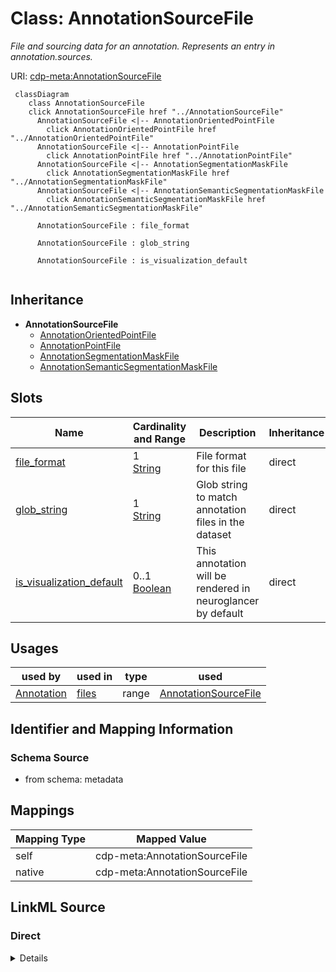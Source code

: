

# Class: AnnotationSourceFile


_File and sourcing data for an annotation. Represents an entry in annotation.sources._





URI: [cdp-meta:AnnotationSourceFile](metadataAnnotationSourceFile)






```mermaid
 classDiagram
    class AnnotationSourceFile
    click AnnotationSourceFile href "../AnnotationSourceFile"
      AnnotationSourceFile <|-- AnnotationOrientedPointFile
        click AnnotationOrientedPointFile href "../AnnotationOrientedPointFile"
      AnnotationSourceFile <|-- AnnotationPointFile
        click AnnotationPointFile href "../AnnotationPointFile"
      AnnotationSourceFile <|-- AnnotationSegmentationMaskFile
        click AnnotationSegmentationMaskFile href "../AnnotationSegmentationMaskFile"
      AnnotationSourceFile <|-- AnnotationSemanticSegmentationMaskFile
        click AnnotationSemanticSegmentationMaskFile href "../AnnotationSemanticSegmentationMaskFile"

      AnnotationSourceFile : file_format

      AnnotationSourceFile : glob_string

      AnnotationSourceFile : is_visualization_default


```





## Inheritance
* **AnnotationSourceFile**
    * [AnnotationOrientedPointFile](AnnotationOrientedPointFile.md)
    * [AnnotationPointFile](AnnotationPointFile.md)
    * [AnnotationSegmentationMaskFile](AnnotationSegmentationMaskFile.md)
    * [AnnotationSemanticSegmentationMaskFile](AnnotationSemanticSegmentationMaskFile.md)



## Slots

| Name | Cardinality and Range | Description | Inheritance |
| ---  | --- | --- | --- |
| [file_format](file_format.md) | 1 <br/> [String](String.md) | File format for this file | direct |
| [glob_string](glob_string.md) | 1 <br/> [String](String.md) | Glob string to match annotation files in the dataset | direct |
| [is_visualization_default](is_visualization_default.md) | 0..1 <br/> [Boolean](Boolean.md) | This annotation will be rendered in neuroglancer by default | direct |





## Usages

| used by | used in | type | used |
| ---  | --- | --- | --- |
| [Annotation](Annotation.md) | [files](files.md) | range | [AnnotationSourceFile](AnnotationSourceFile.md) |






## Identifier and Mapping Information







### Schema Source


* from schema: metadata




## Mappings

| Mapping Type | Mapped Value |
| ---  | ---  |
| self | cdp-meta:AnnotationSourceFile |
| native | cdp-meta:AnnotationSourceFile |







## LinkML Source

<!-- TODO: investigate https://stackoverflow.com/questions/37606292/how-to-create-tabbed-code-blocks-in-mkdocs-or-sphinx -->

### Direct

<details>
```yaml
name: AnnotationSourceFile
description: File and sourcing data for an annotation. Represents an entry in annotation.sources.
from_schema: metadata
attributes:
  file_format:
    name: file_format
    description: File format for this file
    from_schema: metadata
    exact_mappings:
    - cdp-common:annotation_source_file_format
    rank: 1000
    alias: file_format
    owner: AnnotationSourceFile
    domain_of:
    - AnnotationSourceFile
    - AnnotationOrientedPointFile
    - AnnotationInstanceSegmentationFile
    - AnnotationPointFile
    - AnnotationSegmentationMaskFile
    - AnnotationSemanticSegmentationMaskFile
    range: string
    required: true
    inlined: true
    inlined_as_list: true
  glob_string:
    name: glob_string
    description: Glob string to match annotation files in the dataset.
    from_schema: metadata
    exact_mappings:
    - cdp-common:annotation_source_file_glob_string
    rank: 1000
    alias: glob_string
    owner: AnnotationSourceFile
    domain_of:
    - AnnotationSourceFile
    - AnnotationOrientedPointFile
    - AnnotationInstanceSegmentationFile
    - AnnotationPointFile
    - AnnotationSegmentationMaskFile
    - AnnotationSemanticSegmentationMaskFile
    range: string
    required: true
    inlined: true
    inlined_as_list: true
  is_visualization_default:
    name: is_visualization_default
    description: This annotation will be rendered in neuroglancer by default.
    from_schema: metadata
    exact_mappings:
    - cdp-common:annotation_source_file_is_visualization_default
    rank: 1000
    ifabsent: 'False'
    alias: is_visualization_default
    owner: AnnotationSourceFile
    domain_of:
    - AnnotationSourceFile
    - AnnotationOrientedPointFile
    - AnnotationInstanceSegmentationFile
    - AnnotationPointFile
    - AnnotationSegmentationMaskFile
    - AnnotationSemanticSegmentationMaskFile
    range: boolean
    inlined: true
    inlined_as_list: true

```
</details>

### Induced

<details>
```yaml
name: AnnotationSourceFile
description: File and sourcing data for an annotation. Represents an entry in annotation.sources.
from_schema: metadata
attributes:
  file_format:
    name: file_format
    description: File format for this file
    from_schema: metadata
    exact_mappings:
    - cdp-common:annotation_source_file_format
    rank: 1000
    alias: file_format
    owner: AnnotationSourceFile
    domain_of:
    - AnnotationSourceFile
    - AnnotationOrientedPointFile
    - AnnotationInstanceSegmentationFile
    - AnnotationPointFile
    - AnnotationSegmentationMaskFile
    - AnnotationSemanticSegmentationMaskFile
    range: string
    required: true
    inlined: true
    inlined_as_list: true
  glob_string:
    name: glob_string
    description: Glob string to match annotation files in the dataset.
    from_schema: metadata
    exact_mappings:
    - cdp-common:annotation_source_file_glob_string
    rank: 1000
    alias: glob_string
    owner: AnnotationSourceFile
    domain_of:
    - AnnotationSourceFile
    - AnnotationOrientedPointFile
    - AnnotationInstanceSegmentationFile
    - AnnotationPointFile
    - AnnotationSegmentationMaskFile
    - AnnotationSemanticSegmentationMaskFile
    range: string
    required: true
    inlined: true
    inlined_as_list: true
  is_visualization_default:
    name: is_visualization_default
    description: This annotation will be rendered in neuroglancer by default.
    from_schema: metadata
    exact_mappings:
    - cdp-common:annotation_source_file_is_visualization_default
    rank: 1000
    ifabsent: 'False'
    alias: is_visualization_default
    owner: AnnotationSourceFile
    domain_of:
    - AnnotationSourceFile
    - AnnotationOrientedPointFile
    - AnnotationInstanceSegmentationFile
    - AnnotationPointFile
    - AnnotationSegmentationMaskFile
    - AnnotationSemanticSegmentationMaskFile
    range: boolean
    inlined: true
    inlined_as_list: true

```
</details>
